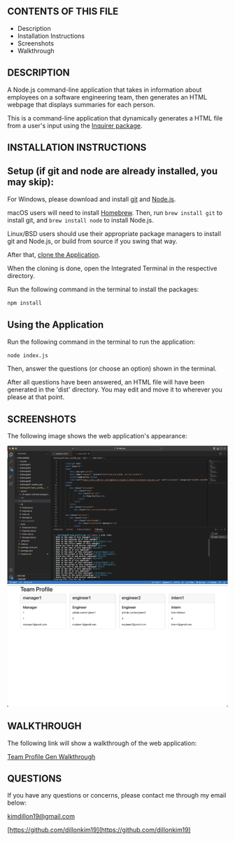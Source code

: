 CONTENTS OF THIS FILE
---------------------
  * Description
  * Installation Instructions
  * Screenshots
  * Walkthrough
  
DESCRIPTION
-----------
A Node.js command-line application that takes in information about employees on a software engineering team, then generates an HTML webpage that displays summaries for each person. 

This is a command-line application that dynamically generates a HTML file from a user's input using the [Inquirer package](https://www.npmjs.com/package/inquirer/v/8.2.4). 


INSTALLATION INSTRUCTIONS
-------------------------
## Setup (if git and node are already installed, you may skip): 

For Windows, please download and install [git](https://git-scm.com/downloads) and [Node.js](https://nodejs.org/en/download/).

macOS users will need to install [Homebrew](https://brew.sh/). Then, run `brew install git` to install git, and `brew install node` to install Node.js.

Linux/BSD users should use their appropriate package managers to install git and Node.js, or build from source if you swing that way.

After that, [clone the Application](https://help.github.com/en/github/creating-cloning-and-archiving-repositories/cloning-a-repository).

When the cloning is done, open the Integrated Terminal in the respective directory. 

Run the following command in the terminal to install the packages: 

```bash
npm install
```

## Using the Application

Run the following command in the terminal to run the application: 

```bash
node index.js
```

Then, answer the questions (or choose an option) shown in the terminal. 

After all questions have been answered, an HTML file will have been generated in the 'dist' directory. 
You may edit and move it to wherever you please at that point.

SCREENSHOTS
-----------
The following image shows the web application's appearance:

![Screenshot 1](./assets/screenshot1.png)
![Screenshot 2](./assets/screenshot2.png)

WALKTHROUGH
-----------
The following link will show a walkthrough of the web application: 

[Team Profile Gen Walkthrough](https://drive.google.com/file/d/1DZ99kl5daYTur9bab_UHEANSqYuYFQ_S/view)

QUESTIONS
---------
If you have any questions or concerns, please contact me through my email below: 

kimdillon19@gmail.com

[https://github.com/dillonkim19](https://github.com/dillonkim19)

